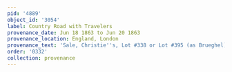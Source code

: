 ```yaml
---
pid: '4889'
object_id: '3054'
label: Country Road with Travelers
provenance_date: Jun 18 1863 to Jun 20 1863
provenance_location: England, London
provenance_text: 'Sale, Christie''s, Lot #338 or Lot #395 (as Brueghel)'
order: '0332'
collection: provenance
---
```

